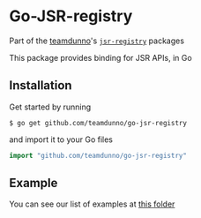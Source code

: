 # Go-JSR-registry

Part of the [teamdunno](https://github.com/teamdunno)'s [`jsr-registry`](https://github.com/search?q=org%3Ateamdunno+jsr-registry&type=repositories) packages

This package provides binding for JSR APIs, in Go

## Installation

Get started by running

```shell
$ go get github.com/teamdunno/go-jsr-registry
```

and import it to your Go files

```go
import "github.com/teamdunno/go-jsr-registry"
```

## Example

You can see our list of examples at [this folder](example)